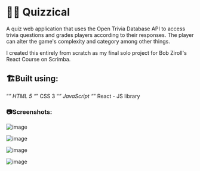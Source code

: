 # 🤔💯 Quizzical

A quiz web application that uses the Open Trivia Database API to access trivia questions and grades players according to their responses. The player can alter the game's complexity and category among other things.

I created this entirely from scratch as my final solo project for Bob Ziroll's React Course on Scrimba.

## 🏗️Built using:

 “*” HTML 5
 “*” CSS 3
 “*” JavaScript
 “*” React - JS library

### 📷Screenshots:
![image](https://github.com/Mirthhh08/quizzical/assets/92306499/dfbc5ca3-5f54-475a-8112-63ab8273d6e2)

![image](https://github.com/Mirthhh08/quizzical/assets/92306499/326e4686-4579-41f7-ada2-566f65a008cf)

![image](https://github.com/Mirthhh08/quizzical/assets/92306499/0b344ced-8d8c-4b05-8e86-2bcb0fdffb02)

![image](https://github.com/Mirthhh08/quizzical/assets/92306499/52ab76c7-7341-4ea8-8919-151f5447e5e2)
